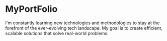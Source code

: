 # MyPortFolio
I'm constantly learning new technologies and methodologies to stay at the forefront of the ever-evolving tech landscape. My goal is to create efficient, scalable solutions that solve real-world problems.
